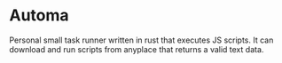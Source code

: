 # Automa
Personal small task runner written in rust that executes JS scripts.
It can download and run scripts from anyplace that returns a valid text data.